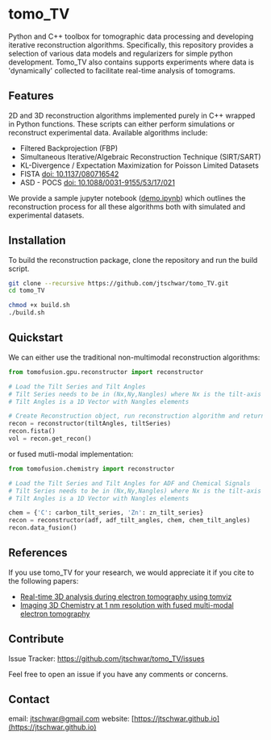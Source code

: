 # tomo_TV

Python and C++ toolbox for tomographic data processing and developing iterative reconstruction algorithms. Specifically, this repository provides a selection of various data models and regularizers for simple python development. Tomo_TV also contains supports experiments where data is 'dynamically' collected to facilitate real-time analysis of tomograms. 

## Features

2D and 3D reconstruction algorithms implemented purely in C++ wrapped in Python functions.  These scripts can either perform simulations or reconstruct experimental data. Available algorithms include:
* Filtered Backprojection (FBP)
* Simultaneous Iterative/Algebraic Reconstruction Technique (SIRT/SART)
* KL-Divergence / Expectation Maximization for Poisson Limited Datasets
* FISTA [doi: 10.1137/080716542](https://epubs.siam.org/doi/10.1137/080716542)
* ASD - POCS [doi: 10.1088/0031-9155/53/17/021](https://iopscience.iop.org/article/10.1088/0031-9155/53/17/021)

We provide a sample jupyter notebook ([demo.ipynb](demo.ipynb)) which outlines the reconstruction process for all these algorithms both with simulated and experimental datasets. 

## Installation

To build the reconstruction package, clone the repository and run the build script.

```bash
git clone --recursive https://github.com/jtschwar/tomo_TV.git
cd tomo_TV

chmod +x build.sh
./build.sh
```

## Quickstart 

We can either use the traditional non-multimodal reconstruction algorithms:

```python
from tomofusion.gpu.reconstructor import reconstructor

# Load the Tilt Series and Tilt Angles
# Tilt Series needs to be in (Nx,Ny,Nangles) where Nx is the tilt-axis
# Tilt Angles is a 1D Vector with Nangles elements

# Create Reconstruction object, run reconstruction algorithm and return algorithm
recon = reconstructor(tiltAngles, tiltSeries)
recon.fista()
vol = recon.get_recon()
```

or fused mutli-modal implementation:

```python
from tomofusion.chemistry import reconstructor

# Load the Tilt Series and Tilt Angles for ADF and Chemical Signals
# Tilt Series needs to be in (Nx,Ny,Nangles) where Nx is the tilt-axis
# Tilt Angles is a 1D Vector with Nangles elements

chem = {'C': carbon_tilt_series, 'Zn': zn_tilt_series}
recon = reconstructor(adf, adf_tilt_angles, chem, chem_tilt_angles)
recon.data_fusion()
```

## References
If you use tomo_TV for your research, we would appreciate it if you cite to the following papers:

- [Real-time 3D analysis during electron tomography using tomviz](https://www.nature.com/articles/s41467-022-32046-0)
- [Imaging 3D Chemistry at 1 nm resolution with fused multi-modal electron tomography](https://www.nature.com/articles/s41467-024-47558-0)
     
## Contribute

Issue Tracker:  https://github.com/jtschwar/tomo_TV/issues

Feel free to open an issue if you have any comments or concerns. 
    
## Contact

email: [jtschwar@gmail.com](jtschwar@gmail.com)
website: [https://jtschwar.github.io](https://jtschwar.github.io)
